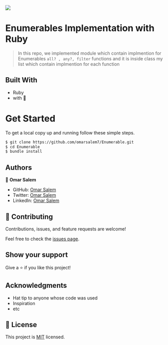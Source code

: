 ![](https://img.shields.io/badge/Microverse-blueviolet)

# Enumerables Implementation with Ruby

> In this repo, we implemented module which contain implmention for Enumerables `all? , any?, filter` functions and it is inside class my list which contain implmention for each function


## Built With

- Ruby
- with 💓

# Get Started
To get a local copy up and running follow these simple steps.

```bash
$ git clone https://github.com/omarsalem7/Enumerable.git
$ cd Enumerable 
$ bundle install 
```

## Authors

👤 **Omar Salem**

- GitHub: [Omar Salem](https://github.com/omarsalem7)
- Twitter: [Omar Salem](https://twitter.com/Omar80491499)
- LinkedIn: [Omar Salem](https://www.linkedin.com/in/omar-salem-a6945b177/)


## 🤝 Contributing

Contributions, issues, and feature requests are welcome!

Feel free to check the [issues page](../../issues/).

## Show your support

Give a ⭐️ if you like this project!

## Acknowledgments

- Hat tip to anyone whose code was used
- Inspiration
- etc

## 📝 License

This project is [MIT](./MIT.md) licensed.
